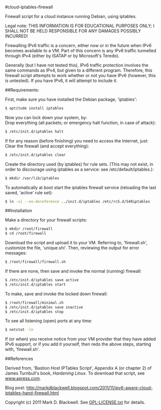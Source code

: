 #cloud-iptables-firewall

Firewall script for a cloud instance running Debian, using iptables.

Legal note: THIS INFORMATION IS FOR EDUCATIONAL PURPOSES ONLY; I SHALL NOT BE HELD RESPONSIBLE FOR ANY DAMAGES POSSIBLY INCURRED!

Firewalling IPv6 traffic is a concern, either now or in the future when IPv6 becomes available to a VM. Part of this concern is any IPv6 traffic tunnelled through IPv4 (either by ISATAP or by Microsoft's Teredo).

Generally (but I have not tested this), IPv6 traffic protection involves the same commands as IPv4, but given to a different program. Therefore, this firewall script attempts to work whether or not you have IPv6 (however, this is untested). If you have IPv6, it will attempt to include it.

##Requirements:

First, make sure you have installed the Debian package, 'iptables':

```bash
$ aptitude install iptables
```

Now you can lock down your system, by:<br />
Drop everything (all packets; or emergency halt function, in case of attack):

```bash
$ /etc/init.d/iptables halt
```

If for any reason (before finishing) you need to access the Internet, just:<br />
Clear the firewall (and accept everything):

```bash
$ /etc/init.d/iptables clear
```

Create the directory used (by iptables) for rule sets. (This may not exist, in order to discourage using iptables as a service: see /etc/default/iptables.):

```bash
$ mkdir /var/lib/iptables
```

To automatically at boot start the iptables firewall service (reloading the last saved, 'active' rule set):

```bash
$ ln -si --no-dereference ../init.d/iptables /etc/rcS.d/S40iptables
```

##Installation

Make a directory for your firewall scripts:

```bash
$ mkdir /root/firewall
$ cd /root/firewall
```

Download the script and upload it to your VM. Referring to, 'firewall.sh', customize the file, 'unique.shi'. Then, reviewing the output for error messages:

```bash
$ /root/firewall/firewall.sh
```

If there are none, then save and invoke the normal (running) firewall:

```bash
$ /etc/init.d/iptables save active
$ /etc/init.d/iptables start
```

To make, save and invoke the locked down firewall:

```bash
$ /root/firewall/minimal.sh
$ /etc/init.d/iptables save inactive
$ /etc/init.d/iptables stop
```

To see all listening (open) ports at any time:

```bash
$ netstat -ln
```

If (or when) you receive notice from your VM provider that they have added IPv6 support, or if you add it yourself, then redo the above steps, starting with, 'firewall.sh'.

##References

Derived from, 'Bastion Host IPTables Script', Appendix A (or chapter 2) of James Turnbull's book, _Hardening Linux_.
To download that script, see www.apress.com.

Blog post: http://markdblackwell.blogspot.com/2011/11/ipv6-aware-cloud-iptables-hand-firewall.html

Copyright (c) 2011 Mark D. Blackwell. See [GPL-LICENSE.txt](GPL-LICENSE.txt) for details.

